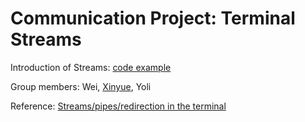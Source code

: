 # Communication Project: Terminal Streams

Introduction of Streams: [code example](https://github.com/mgeg/communication-streams/blob/main/Streams.ipynb)

Group members: Wei,  [Xinyue](https://github.com/mgeg),  Yoli

Reference:  [Streams/pipes/redirection in the terminal](https://github.com/parrt/msds692/blob/master/notes/streams.pdf)
